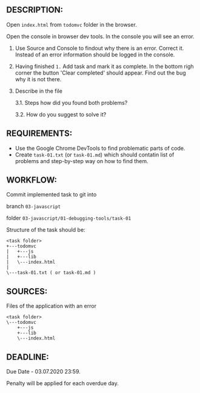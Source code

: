 ## DESCRIPTION:

Open `index.html` from `todomvc` folder in the browser.

Open the console in browser dev tools. In the console you will see an error.

1. Use Source and Console to findout why there is an error. Correct it. Instead of an error information should be logged in the console.

2. Having finished `1.` Add task and mark it as complete. In the bottom righ corner the button 'Clear completed' should appear. Find out the bug why it is not there.

3. Describe in the file

    3.1. Steps how did you found both problems?

    3.2. How do you suggest to solve it?

## REQUIREMENTS:

- Use the Google Chrome DevTools to find problematic parts of code.
- Create `task-01.txt` (or `task-01.md`) which should contatin list of problems and step-by-step way on how to find them.

## WORKFLOW:

Commit implemented task to git into

branch `03-javascript`

folder `03-javascript/01-debugging-tools/task-01`

Structure of the task should be:

```
<task folder>
+---todomvc
|   +---js
|   +---lib
|   \---index.html
|
\---task-01.txt ( or task-01.md )
```

## SOURCES:

Files of the application with an error

```
<task folder>
\---todomvc
    +---js
    +---lib
    \---index.html
```

## DEADLINE:

Due Date - 03.07.2020 23:59.

Penalty will be applied for each overdue day.
